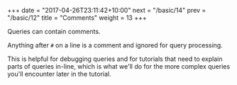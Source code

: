 +++
date = "2017-04-26T23:11:42+10:00"
next = "/basic/14"
prev = "/basic/12"
title = "Comments"
weight = 13
+++


Queries can contain comments.

Anything after `#` on a line is a comment and ignored for query
processing.

This is helpful for debugging queries and for tutorials that need to explain parts of
queries in-line, which is what we'll do for the more complex queries
you'll encounter later in the tutorial.
